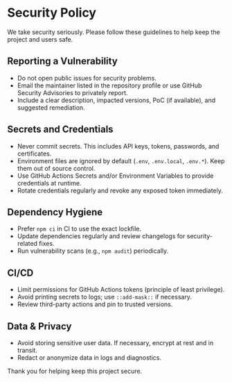 # Security Policy

We take security seriously. Please follow these guidelines to help keep the project and users safe.

## Reporting a Vulnerability

- Do not open public issues for security problems.
- Email the maintainer listed in the repository profile or use GitHub Security Advisories to privately report.
- Include a clear description, impacted versions, PoC (if available), and suggested remediation.

## Secrets and Credentials

- Never commit secrets. This includes API keys, tokens, passwords, and certificates.
- Environment files are ignored by default (`.env`, `.env.local`, `.env.*`). Keep them out of source control.
- Use GitHub Actions Secrets and/or Environment Variables to provide credentials at runtime.
- Rotate credentials regularly and revoke any exposed token immediately.

## Dependency Hygiene

- Prefer `npm ci` in CI to use the exact lockfile.
- Update dependencies regularly and review changelogs for security-related fixes.
- Run vulnerability scans (e.g., `npm audit`) periodically.

## CI/CD

- Limit permissions for GitHub Actions tokens (principle of least privilege).
- Avoid printing secrets to logs; use `::add-mask::` if necessary.
- Review third-party actions and pin to trusted versions.

## Data & Privacy

- Avoid storing sensitive user data. If necessary, encrypt at rest and in transit.
- Redact or anonymize data in logs and diagnostics.

Thank you for helping keep this project secure.
